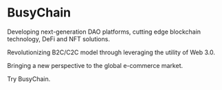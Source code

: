 # BusyChain

Developing next-generation DAO platforms, cutting edge blockchain technology, DeFi and NFT solutions.

Revolutionizing B2C/C2C model through leveraging the utility of Web 3.0.

Bringing a new perspective to the global e-commerce market.

Try BusyChain.

